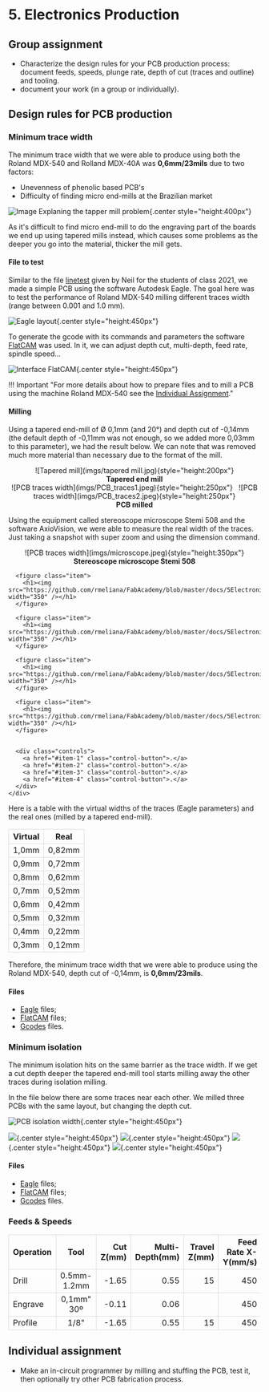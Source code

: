 # 5. Electronics Production


## Group assignment

* Characterize the design rules for your PCB production process: document feeds, speeds, plunge rate, depth of cut (traces and outline) and tooling.
* document your work (in a group or individually).

## Design rules for PCB production

### Minimum trace width

The minimum trace width that we were able to produce using both the Roland MDX-540 and Rolland MDX-40A was **0,6mm/23mils** due to two factors:

 - Unevenness of phenolic based PCB's
 - Difficulty of finding micro end-mills at the Brazilian market

![Image Explaning the tapper mill problem](imgs/taperProblem.svg){.center style="height:400px"}

As it's difficult to find micro end-mill to do the engraving part of the boards we end up using tapered mills instead, which causes some problems as the deeper you go into the material, thicker the mill gets.

#### File to test

Similar to the file [linetest](5downloads/linetest.png) given by Neil for the students of class 2021, we made a simple PCB using the software Autodesk Eagle. The goal here was to test the performance of Roland MDX-540 milling different traces width (range between 0.001 and 1.0 mm).

![Eagle layout](imgs/Board_layout.png){.center style="height:450px"}

To generate the gcode with its commands and parameters the software [FlatCAM](http://flatcam.org/download) was used. In it, we can adjust depth cut, multi-depth, feed rate, spindle speed...

![Interface FlatCAM](imgs/FlatCAM.png){.center style="height:450px"}

!!! Important "For more details about how to prepare files and to mill a PCB using the machine Roland MDX-540 see the [Individual Assignment](https://rmeliana.github.io/FabAcademy/5Electronics%20Production/5Electronics%20Production/#individual-assignment)."


#### Milling

Using a tapered end-mill of Ø 0,1mm (and 20°) and depth cut of -0,14mm (the default depth of -0,11mm was not enough, so we added more 0,03mm to this parameter), we had the result below. We can note that was removed much more material than necessary due to the format of the mill.

<center>
![Tapered mill](imgs/tapered mill.jpg){style="height:200px"}
<figcaption><b>Tapered end mill</b></figcaption>
</center>

<center>
![PCB traces width](imgs/PCB_traces1.jpeg){style="height:250px"} &nbsp;
![PCB traces width](imgs/PCB_traces2.jpeg){style="height:250px"}
<figcaption><b>PCB milled</b></figcaption>
</center>

Using the equipment called stereoscope microscope Stemi 508 and the software AxioVision, we were able to measure the real width of the traces. Just taking a snapshot with super zoom and using the dimension command.

<center>
![PCB traces width](imgs/microscope.jpeg){style="height:350px"}
<figcaption><b>Stereoscope microscope Stemi 508</b></figcaption>
</center>

<html>
  <head>
    <link rel="stylesheet" href="stylesheets/galery.theme.css">
    <link rel="stylesheet" href="stylesheets/galery.min.css">
  </head>

  <body>
    <div class="gallery items-3">
      <div id="item-1" class="control-operator"></div>
      <div id="item-2" class="control-operator"></div>
      <div id="item-3" class="control-operator"></div>
      <div id="item-4" class="control-operator"></div>

      <figure class="item">
        <h1><img src="https://github.com/rmeliana/FabAcademy/blob/master/docs/5Electronics%20Production/imgs/microscope.jpeg" width="350" /></h1>
      </figure>

      <figure class="item">
        <h1><img src="https://github.com/rmeliana/FabAcademy/blob/master/docs/5Electronics%20Production/imgs/zoom%20microscope.jpeg" width="350" /></h1>
      </figure>

      <figure class="item">
        <h1><img src="https://github.com/rmeliana/FabAcademy/blob/master/docs/5Electronics%20Production/imgs/snapshot.jpeg" width="350" /></h1>
      </figure>

      <figure class="item">
        <h1><img src="https://github.com/rmeliana/FabAcademy/blob/master/docs/5Electronics%20Production/imgs/dimension.jpeg" width="350" /></h1>
      </figure>


      <div class="controls">
        <a href="#item-1" class="control-button">.</a>
        <a href="#item-2" class="control-button">.</a>
        <a href="#item-3" class="control-button">.</a>
        <a href="#item-4" class="control-button">.</a>
      </div>
    </div>
  </body>
</html>

Here is a table with the virtual widths of the traces (Eagle parameters) and the real ones (milled by a tapered end-mill).

<center>

| Virtual | Real |
|:-------:|:----:|
| 1,0mm   |0,82mm|
| 0,9mm   |0,72mm|
| 0,8mm   |0,62mm|
| 0,7mm   |0,52mm|
| 0,6mm   |0,42mm|
| 0,5mm   |0,32mm|
| 0,4mm   |0,22mm|
| 0,3mm   |0,12mm|

</center>

Therefore, the minimum trace width that we were able to produce using the Roland MDX-540, depth cut of -0,14mm, is **0,6mm/23mils**.

#### Files

* [Eagle](5downloads/Traces_Eagle.7z) files;
* [FlatCAM](5downloads/Traces_FlatCAM.FlatPrj) files;
* [Gcodes](5downloads/Traces_Gcode.7z) files.

### Minimum isolation

The minimum isolation hits on the same barrier as the trace width. If we get a cut depth deeper the tapered end-mill tool starts milling away the other traces during isolation milling.

In the file below there are some traces near each other. We milled three PCBs with the same layout, but changing the depth cut.

![PCB isolation width](imgs/PCB_isolation.jpg){.center style="height:450px"}

![](imgs/isolation1.jpg){.center style="height:450px"}
![](imgs/isolation5.jpg){.center style="height:450px"}
![](imgs/isolation10.jpg){.center style="height:450px"}
![](imgs/isolation15.jpg){.center style="height:450px"}


#### Files
* [Eagle](5downloads/Isolation_Eagle.7z) files;
* [FlatCAM](5downloads/Isolation_FlatCAM.FlatPrj) files;
* [Gcodes](5downloads/Isolation_Gcode.7z) files.

### Feeds & Speeds

| Operation | Tool        | Cut Z(mm) | Multi-Depth(mm) | Travel Z(mm) | Feed Rate X-Y(mm/s) | Feed Rate Z(mm/s) | Spindle Speed(RPM) |
|:----------|:-----------:|----------:|----------------:|-------------:|--------------------:|------------------:|-------------------:|
| Drill     | 0.5mm-1.2mm |     -1.65 |            0.55 |           15 |                 450 |               650 |              12000 |
| Engrave   | 0,1mm" 30º    |     -0.11 |            0.06 |              |                 450 |               650 |              12000 |
| Profile   | 1/8"        |     -1.65 |            0.55 |           15 |                 450 |               650 |               8000 |


## Individual assignment

* Make an in-circuit programmer by milling and stuffing the PCB, test it, then optionally try other PCB fabrication process.


<style>
td, th {
  border: 1px solid #dddddd;
  text-align: center;
}
</style>
